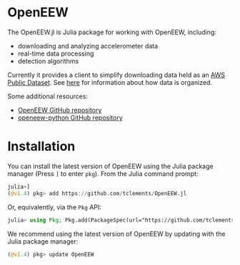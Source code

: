 # OpenEEW

The OpenEEW.jl is Julia package for working with OpenEEW, including:

- downloading and analyzing accelerometer data
- real-time data processing
- detection algorithms

Currently it provides a client to simplify downloading data held as an [AWS Public Dataset](https://registry.opendata.aws/grillo-openeew/). See [here](https://github.com/grillo/openeew/tree/master/data#accessing-openeew-data-on-aws) for information about how data is organized.


Some additional resources:

- [OpenEEW GitHub repository](https://github.com/grillo/openeew)
- [openeew-python GitHub repository](https://github.com/grillo/openeew-python)

Installation
===========

You can install the latest version of OpenEEW using the Julia package manager (Press `]` to enter `pkg`). 
From the Julia command prompt:

```julia
julia>]
(@v1.4) pkg> add https://github.com/tclements/OpenEEW.jl
```

Or, equivalently, via the `Pkg` API:

```julia
julia> using Pkg; Pkg.add(PackageSpec(url="https://github.com/tclements/OpenEEW.jl", rev="master"))
```

We recommend using the latest version of OpenEEW by updating with the Julia package manager:

```julia 
(@v1.4) pkg> update OpenEEW
```
